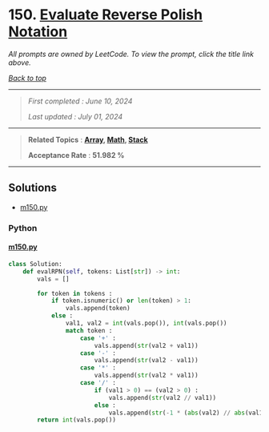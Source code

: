 # 150. [Evaluate Reverse Polish Notation](<https://leetcode.com/problems/evaluate-reverse-polish-notation>)

*All prompts are owned by LeetCode. To view the prompt, click the title link above.*

*[Back to top](<../README.md>)*

------

> *First completed : June 10, 2024*
>
> *Last updated : July 01, 2024*

------

> **Related Topics** : **[Array](<by_topic/Array.md>), [Math](<by_topic/Math.md>), [Stack](<by_topic/Stack.md>)**
>
> **Acceptance Rate** : **51.982 %**

------

## Solutions

- [m150.py](<../my-submissions/m150.py>)
### Python
#### [m150.py](<../my-submissions/m150.py>)
```Python
class Solution:
    def evalRPN(self, tokens: List[str]) -> int:
        vals = []

        for token in tokens :
            if token.isnumeric() or len(token) > 1:
                vals.append(token)
            else :
                val1, val2 = int(vals.pop()), int(vals.pop())
                match token :
                    case '+' :
                        vals.append(str(val2 + val1))
                    case '-' :
                        vals.append(str(val2 - val1))
                    case '*' :
                        vals.append(str(val2 * val1))
                    case '/' :
                        if (val1 > 0) == (val2 > 0) :
                            vals.append(str(val2 // val1))
                        else :
                            vals.append(str(-1 * (abs(val2) // abs(val1))))
        return int(vals.pop())
```


